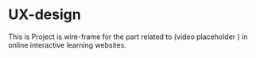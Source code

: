 # UX-design
This is Project is wire-frame for the part related to (video placeholder ) in online interactive learning websites.
